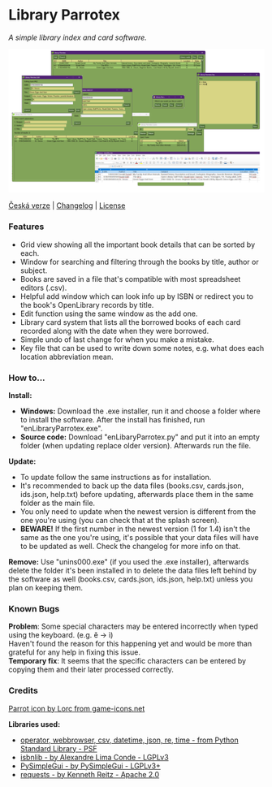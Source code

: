 # Library Parrotex

*A simple library index and card software.*

![Software screenshot](en.png)

[Česká verze](https://github.com/FTEdianiaK/library-parrotex/blob/main/csREADME.md) | [Changelog](https://github.com/FTEdianiaK/library-parrotex/blob/main/CHANGELOG.md) | [License](https://github.com/FTEdianiaK/library-parrotex/blob/main/LICENSE)

### Features
- Grid view showing all the important book details that can be sorted by each.
- Window for searching and filtering through the books by title, author or subject.
- Books are saved in a file that's compatible with most spreadsheet editors (.csv).
- Helpful add window which can look info up by ISBN or redirect you to the book's OpenLibrary records by title.
- Edit function using the same window as the add one.
- Library card system that lists all the borrowed books of each card recorded along with the date when they were borrowed.
- Simple undo of last change for when you make a mistake.
- Key file that can be used to write down some notes, e.g. what does each location abbreviation mean.

### How to...
**Install:**
- **Windows:** Download the .exe installer, run it and choose a folder where to install the software. After the install has finished, run "enLibraryParrotex.exe".
- **Source code:** Download "enLibaryParrotex.py" and put it into an empty folder (when updating replace older version). Afterwards run the file.

**Update:**
- To update follow the same instructions as for installation.
- It's recommended to back up the data files (books.csv, cards.json, ids.json, help.txt) before updating, afterwards place them in the same folder as the main file.
- You only need to update when the newest version is different from the one you're using (you can check that at the splash screen).
- **BEWARE!** If the first number in the newest version (1 for 1.4) isn't the same as the one you're using, it's possible that your data files will have to be updated as well. Check the changelog for more info on that.

**Remove:** Use "unins000.exe" (if you used the .exe installer), afterwards delete the folder it's been installed in to delete the data files left behind by the software as well (books.csv, cards.json, ids.json, help.txt) unless you plan on keeping them.

### Known Bugs
**Problem**: Some special characters may be entered incorrectly when typed using the keyboard. (e.g. ě -> ì)<br>
Haven't found the reason for this happening yet and would be more than grateful for any help in fixing this issue.<br>
**Temporary fix**: It seems that the specific characters can be entered by copying them and their later processed correctly.

### Credits
[Parrot icon by Lorc from game-icons.net](https://game-icons.net/1x1/lorc/parrot-head.html)

**Libraries used:**
- [operator, webbrowser, csv, datetime, json, re, time - from Python Standard Library - PSF](https://docs.python.org/3/library/index.html)
- [isbnlib - by Alexandre Lima Conde - LGPLv3](https://pypi.org/project/isbnlib/)
- [PySimpleGui - by PySimpleGui - LGPLv3+](https://pypi.org/project/PySimpleGUI/)
- [requests - by Kenneth Reitz - Apache 2.0](https://pypi.org/project/requests/)
